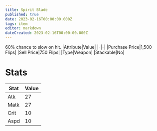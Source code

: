 ```yaml
---
title: Spirit Blade
published: true
date: 2023-02-16T00:00:00.000Z
tags: item
editor: markdown
dateCreated: 2023-02-16T00:00:00.000Z
---
```


60% chance to slow on hit.
|Attribute|Value|
|-|-|
|Purchase Price|1,500 Flips|
|Sell Price|750 Flips|
|Type|Weapon|
|Stackable|No|

# Stats
|Stat|Value|
|-|-|
|Atk|27|
|Matk|27|
|Crit|10|
|Aspd|10|
